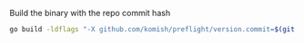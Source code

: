 Build the binary with the repo commit hash

```bash
go build -ldflags "-X github.com/komish/preflight/version.commit=$(git rev-parse HEAD)" cmd/preflight.go
```
